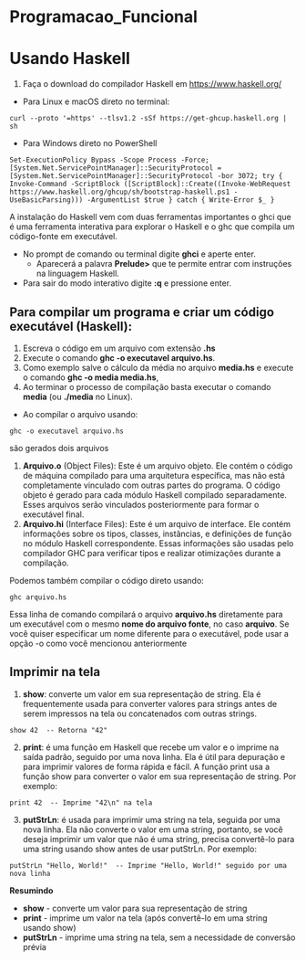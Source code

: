 # Programacao_Funcional

# Usando Haskell
1. Faça o download do compilador Haskell em https://www.haskell.org/
  * Para Linux e macOS direto no terminal:
 ```
curl --proto '=https' --tlsv1.2 -sSf https://get-ghcup.haskell.org | sh
```
* Para Windows direto no PowerShell
 ```
Set-ExecutionPolicy Bypass -Scope Process -Force;[System.Net.ServicePointManager]::SecurityProtocol = [System.Net.ServicePointManager]::SecurityProtocol -bor 3072; try { Invoke-Command -ScriptBlock ([ScriptBlock]::Create((Invoke-WebRequest https://www.haskell.org/ghcup/sh/bootstrap-haskell.ps1 -UseBasicParsing))) -ArgumentList $true } catch { Write-Error $_ }
  ```

A instalação do Haskell vem com duas ferramentas importantes o ghci que é uma ferramenta interativa para explorar o Haskell e o ghc que compila um código-fonte em executável.


* No prompt de comando ou terminal digite **ghci** e aperte enter.
  * Aparecerá a palavra **Prelude>** que te permite entrar com instruções na linguagem Haskell.
* Para sair do modo interativo digite **:q** e pressione enter.

## Para compilar um programa e criar um código executável (Haskell):

1. Escreva o código em um arquivo com extensão **.hs**
2. Execute o comando **ghc -o executavel arquivo.hs**.
3. Como exemplo salve o cálculo da média no arquivo **media.hs** e execute o comando **ghc -o media media.hs**,
4. Ao terminar o processo de compilação basta executar o comando **media** (ou **./media** no Linux).


* Ao compilar o arquivo usando:
```
ghc -o executavel arquivo.hs
```
são gerados dois arquivos
1. **Arquivo.o** (Object Files): Este é um arquivo objeto. Ele contém o código de máquina compilado para uma arquitetura específica, mas não está completamente vinculado com outras partes do programa. O código objeto é gerado para cada módulo Haskell compilado separadamente. Esses arquivos serão vinculados posteriormente para formar o executável final.
2. **Arquivo.hi** (Interface Files): Este é um arquivo de interface. Ele contém informações sobre os tipos, classes, instâncias, e definições de função no módulo Haskell correspondente. Essas informações são usadas pelo compilador GHC para verificar tipos e realizar otimizações durante a compilação.

Podemos também compilar o código direto usando:
```
ghc arquivo.hs
```
Essa linha de comando compilará o arquivo **arquivo.hs** diretamente para um executável com o mesmo **nome do arquivo fonte**, no caso **arquivo**. Se você quiser especificar um nome diferente para o executável, pode usar a opção -o como você mencionou anteriormente

##

## Imprimir na tela
1. **show**: converte um valor em sua representação de string. Ela é frequentemente usada para converter valores para strings antes de serem impressos na tela ou concatenados com outras strings. 
```
show 42  -- Retorna "42"
```

2. **print**:  é uma função em Haskell que recebe um valor e o imprime na saída padrão, seguido por uma nova linha. Ela é útil para depuração e para imprimir valores de forma rápida e fácil. A função print usa a função show para converter o valor em sua representação de string. Por exemplo:

```
print 42  -- Imprime "42\n" na tela
```

3. **putStrLn**: é usada para imprimir uma string na tela, seguida por uma nova linha. Ela não converte o valor em uma string, portanto, se você deseja imprimir um valor que não é uma string, precisa convertê-lo para uma string usando show antes de usar putStrLn. Por exemplo:
```
putStrLn "Hello, World!"  -- Imprime "Hello, World!" seguido por uma nova linha
```

**Resumindo**
* **show** - converte um valor para sua representação de string
* **print** - imprime um valor na tela (após convertê-lo em uma string usando show)
* **putStrLn** - imprime uma string na tela, sem a necessidade de conversão prévia








